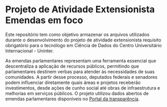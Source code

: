 # Projeto de Atividade Extensionista Emendas em foco
Este repositório tem como objetivo armazenar os arquivos utilizados durante o desenvolvimento do projeto de atividade extensionista requisito obrigatório para o tecnólogo em Ciência de Dados do Centro Universitário Internacional - Uninter.

As emendas parlamentares representam uma ferramenta essencial que descentraliza a aplicação de recursos públicos, permitindo que parlamentares destinem verbas para atender às necessidades de suas comunidades. A partir desse processo, deputados federais e senadores podem influenciar diretamente quais áreas e projetos receberão investimentos, desde ações de cunho social até obras de infraestrutura e melhorias em serviços públicos.
O projeto utilizou dados abertos de emendas parlamentares disponíveis no [Portal da transparência](https://portaldatransparencia.gov.br/download-de-dados/emendas-parlamentares).
